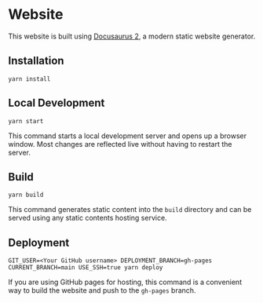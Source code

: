 # Website

This website is built using [Docusaurus 2](https://docusaurus.io/), a modern static website generator.

## Installation

```console
yarn install
```

## Local Development

```console
yarn start
```

This command starts a local development server and opens up a browser window. Most changes are reflected live without having to restart the server.

## Build

```console
yarn build
```

This command generates static content into the `build` directory and can be served using any static contents hosting service.

## Deployment

```console
GIT_USER=<Your GitHub username> DEPLOYMENT_BRANCH=gh-pages CURRENT_BRANCH=main USE_SSH=true yarn deploy
```

If you are using GitHub pages for hosting, this command is a convenient way to build the website and push to the `gh-pages` branch.
